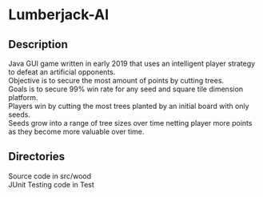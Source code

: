 # Lumberjack-AI
## Description
Java GUI game written in early 2019 that uses an intelligent player strategy to defeat an artificial opponents. \
Objective is to secure the most amount of points by cutting trees.  \
Goals is to secure 99% win rate for any seed and square tile dimension platform. \
Players win by cutting the most trees planted by an initial board with only seeds. \
Seeds grow into a range of tree sizes over time netting player more points as they become more valuable over time. 
## Directories
Source code in src/wood \
JUnit Testing code in Test
